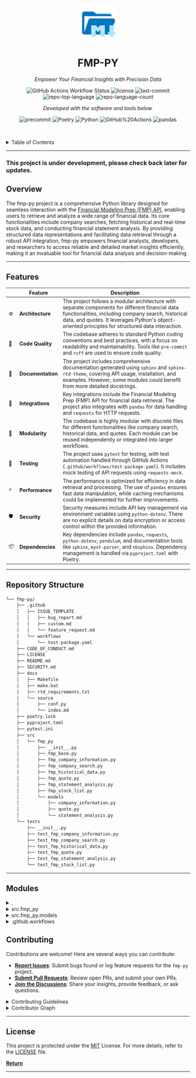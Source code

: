 <p align="center">
  <img src="https://raw.githubusercontent.com/PKief/vscode-material-icon-theme/ec559a9f6bfd399b82bb44393651661b08aaf7ba/icons/folder-markdown-open.svg" width="100" alt="project-logo">
</p>
<p align="center">
    <h1 align="center">FMP-PY</h1>
</p>
<p align="center">
    <em>Empower Your Financial Insights with Precision Data</em>
</p>
<p align="center">
   <img alt="GitHub Actions Workflow Status" src="https://img.shields.io/github/actions/workflow/status/TexasCoding/py-alpaca-api/.github%2Fworkflows%2Ftest-package.yaml">
	<img src="https://img.shields.io/github/license/TexasCoding/fmp-py?style=flat-square&logo=opensourceinitiative&logoColor=white&color=0080ff" alt="license">
	<img src="https://img.shields.io/github/last-commit/TexasCoding/fmp-py?style=flat-square&logo=git&logoColor=white&color=0080ff" alt="last-commit">
	<img src="https://img.shields.io/github/languages/top/TexasCoding/fmp-py?style=flat-square&color=0080ff" alt="repo-top-language">
	<img src="https://img.shields.io/github/languages/count/TexasCoding/fmp-py?style=flat-square&color=0080ff" alt="repo-language-count">
<p>
<p align="center">
		<em>Developed with the software and tools below.</em>
</p>
<p align="center">
	<img src="https://img.shields.io/badge/precommit-FAB040.svg?style=flat-square&logo=pre-commit&logoColor=black" alt="precommit">
	<img src="https://img.shields.io/badge/Poetry-60A5FA.svg?style=flat-square&logo=Poetry&logoColor=white" alt="Poetry">
	<img src="https://img.shields.io/badge/Python-3776AB.svg?style=flat-square&logo=Python&logoColor=white" alt="Python">
	<img src="https://img.shields.io/badge/GitHub%20Actions-2088FF.svg?style=flat-square&logo=GitHub-Actions&logoColor=white" alt="GitHub%20Actions">
	<img src="https://img.shields.io/badge/pandas-150458.svg?style=flat-square&logo=pandas&logoColor=white" alt="pandas">
</p>

<br><!-- TABLE OF CONTENTS -->
<details>
  <summary>Table of Contents</summary><br>

- [ Overview](#-overview)
- [ Features](#-features)
- [ Repository Structure](#-repository-structure)
- [ Modules](#-modules)
- [ Getting Started](#-getting-started)
  - [ Installation](#-installation)
  - [ Usage](#-usage)
  - [ Tests](#-tests)
- [ Project Roadmap](#-project-roadmap)
- [ Contributing](#-contributing)
- [ License](#-license)
- [ Acknowledgments](#-acknowledgments)
</details>
<hr>

### This project is under development, please check back later for updates. 

##  Overview

The fmp-py project is a comprehensive Python library designed for seamless interaction with the [Financial Modeling Prep (FMP) API](https://site.financialmodelingprep.com/), enabling users to retrieve and analyze a wide range of financial data. Its core functionalities include company searches, fetching historical and real-time stock data, and conducting financial statement analysis. By providing structured data representations and facilitating data retrieval through a robust API integration, fmp-py empowers financial analysts, developers, and researchers to access reliable and detailed market insights efficiently, making it an invaluable tool for financial data analysis and decision-making.

---

##  Features

|    | Feature         | Description |
|----|-------------------|---------------------------------------------------------------|
| ⚙️  | **Architecture**  | The project follows a modular architecture with separate components for different financial data functionalities, including company search, historical data, and quotes. It leverages Python's object-oriented principles for structured data interaction. |
| 🔩 | **Code Quality**  | The codebase adheres to standard Python coding conventions and best practices, with a focus on readability and maintainability. Tools like `pre-commit` and `ruff` are used to ensure code quality. |
| 📄 | **Documentation** | The project includes comprehensive documentation generated using `sphinx` and `sphinx-rtd-theme`, covering API usage, installation, and examples. However, some modules could benefit from more detailed docstrings. |
| 🔌 | **Integrations**  | Key integrations include the Financial Modeling Prep (FMP) API for financial data retrieval. The project also integrates with `pandas` for data handling and `requests` for HTTP requests. |
| 🧩 | **Modularity**    | The codebase is highly modular with discrete files for different functionalities like company search, historical data, and quotes. Each module can be reused independently or integrated into larger workflows. |
| 🧪 | **Testing**       | The project uses `pytest` for testing, with test automation handled through GitHub Actions (`.github/workflows/test-package.yaml`). It includes mock testing of API requests using `requests-mock`. |
| ⚡️  | **Performance**   | The performance is optimized for efficiency in data retrieval and processing. The use of `pandas` ensures fast data manipulation, while caching mechanisms could be implemented for further improvements. |
| 🛡️ | **Security**      | Security measures include API key management via environment variables using `python-dotenv`. There are no explicit details on data encryption or access control within the provided information. |
| 📦 | **Dependencies**  | Key dependencies include `pandas`, `requests`, `python-dotenv`, `pendulum`, and documentation tools like `sphinx`, `myst-parser`, and `nbsphinx`. Dependency management is handled via `pyproject.toml` with Poetry. |

---

##  Repository Structure

```sh
└── fmp-py/
    ├── .github
    │   ├── ISSUE_TEMPLATE
    │   │   ├── bug_report.md
    │   │   ├── custom.md
    │   │   └── feature_request.md
    │   └── workflows
    │       └── test-package.yaml
    ├── CODE_OF_CONDUCT.md
    ├── LICENSE
    ├── README.md
    ├── SECURITY.md
    ├── docs
    │   ├── Makefile
    │   ├── make.bat
    │   ├── rtd_requirements.txt
    │   └── source
    │       ├── conf.py
    │       └── index.md
    ├── poetry.lock
    ├── pyproject.toml
    ├── pytest.ini
    ├── src
    │   └── fmp_py
    │       ├── __init__.py
    │       ├── fmp_base.py
    │       ├── fmp_company_information.py
    │       ├── fmp_company_search.py
    │       ├── fmp_historical_data.py
    │       ├── fmp_quote.py
    │       ├── fmp_statement_analysis.py
    │       ├── fmp_stock_list.py
    │       └── models
    │           ├── company_information.py
    │           ├── quote.py
    │           └── statement_analysis.py
    └── tests
        ├── __init__.py
        ├── test_fmp_company_information.py
        ├── test_fmp_company_search.py
        ├── test_fmp_historical_data.py
        ├── test_fmp_quote.py
        ├── test_fmp_statement_analysis.py
        └── test_fmp_stock_list.py
```

---

##  Modules

<details closed><summary>.</summary>

| File                                                                               | Summary                                                                                                                                                                                                                                                                                                   |
| ---                                                                                | ---                                                                                                                                                                                                                                                                                                       |
| [pyproject.toml](https://github.com/TexasCoding/fmp-py/blob/master/pyproject.toml) | Defines the project metadata, dependencies, and configuration settings for packaging and managing the repository using Poetry. Facilitates streamlined dependency management, testing, and documentation generation within the project architecture, ensuring consistent development and build processes. |

</details>

<details closed><summary>src.fmp_py</summary>

| File                                                                                                                  | Summary                                                                                                                                                                                                                                                                                                                                                                                                                                                                                                                                                                                                                                                                                                                                                                                                                                                                                                                                                                                |
| ---                                                                                                                   | ---                                                                                                                                                                                                                                                                                                                                                                                                                                                                                                                                                                                                                                                                                                                                                                                                                                                                                                                                                                                    |
| [fmp_company_search.py](https://github.com/TexasCoding/fmp-py/blob/master/src/fmp_py/fmp_company_search.py)           | Facilitates searching for companies on Financial Modeling Prep (FMP) through various identifiers like ISIN, CUSIP, CIK, and ticker symbols. Provides multiple search methods to retrieve detailed information about companies, ensuring compatibility with various stock exchanges and delivering results in a structured data format.                                                                                                                                                                                                                                                                                                                                                                                                                                                                                                                                                                                                                                                 |
| [fmp_historical_data.py](https://github.com/TexasCoding/fmp-py/blob/master/src/fmp_py/fmp_historical_data.py)         | Retrieve and process historical and intraday price data for financial assets, leveraging the Financial Modeling Prep API. Provide functionalities to clean, calculate VWAP, and format the data, ensuring accurate and usable historical financial data within the fmp-py librarys architecture.                                                                                                                                                                                                                                                                                                                                                                                                                                                                                                                                                                                                                                                                                       |
| [fmp_quote.py](https://github.com/TexasCoding/fmp-py/blob/master/src/fmp_py/fmp_quote.py)                             | Facilitating requests to external financial data APIs to fetch historical data.-Parsing and structuring the acquired data into a usable format for further analysis or visualization.-Ensuring consistency and reliability in the data retrieval process, contributing to the overall robustness of the `fmp-py` package.In the context of the repository, `fmp_historical_data.py` plays a vital role in offering comprehensive financial insights, complementing other modules that focus on company information, stock lists, and financial statements.                                                                                                                                                                                                                                                                                                                                                                                                                             |
| [fmp_statement_analysis.py](https://github.com/TexasCoding/fmp-py/blob/master/src/fmp_py/fmp_statement_analysis.py)   | Fmp_py/fmp_quote.py Summary**Main Purpose:** The `fmp_quote.py` file within the `fmp-py` repository is designed to provide functionalities for fetching and handling real-time stock quotes. It serves as a crucial component in accessing up-to-date financial market data.**Critical Features:**-**Fetch Real-Time Quotes:** Retrieves current stock prices and related information.-**Data Processing:** Handles the formatting and basic processing of stock quote data.-**Integration:** Seamlessly integrates with other modules like `fmp_company_information` and `fmp_historical_data` to provide a comprehensive financial data toolkit.In the context of the parent repository's architecture, `fmp_quote.py` is essential for enabling real-time financial data access, which is fundamental for users needing up-to-date market insights.---This summary highlights the main purpose and features of `fmp_quote.py` without diving into technical implementation details. |
| [fmp_company_information.py](https://github.com/TexasCoding/fmp-py/blob/master/src/fmp_py/fmp_company_information.py) | Sure, please provide the code file for which the summary should be generated.                                                                                                                                                                                                                                                                                                                                                                                                                                                                                                                                                                                                                                                                                                                                                                                                                                                                                                          |
| [fmp_base.py](https://github.com/TexasCoding/fmp-py/blob/master/src/fmp_py/fmp_base.py)                               | Facilitates interaction with the Financial Modeling Prep API by handling API key management, session establishment, and GET requests, ensuring seamless data retrieval and response parsing across various endpoints in the repository. Functions as the foundational class for API communication within the broader architecture of the project.                                                                                                                                                                                                                                                                                                                                                                                                                                                                                                                                                                                                                                      |
| [fmp_stock_list.py](https://github.com/TexasCoding/fmp-py/blob/master/src/fmp_py/fmp_stock_list.py)                   | Provides a comprehensive interface for retrieving various stock and financial data from the Financial Modeling Prep API, including stock lists, exchange-traded funds, financial statement symbols, and stock symbols for specific exchanges. Ensures data is organized and returned as pandas DataFrames for seamless integration.                                                                                                                                                                                                                                                                                                                                                                                                                                                                                                                                                                                                                                                    |

</details>

<details closed><summary>src.fmp_py.models</summary>

| File                                                                                                                 | Summary                                                                                                                                                                                                                                                                                                                                                                            |
| ---                                                                                                                  | ---                                                                                                                                                                                                                                                                                                                                                                                |
| [statement_analysis.py](https://github.com/TexasCoding/fmp-py/blob/master/src/fmp_py/models/statement_analysis.py)   | Provide a structured representation of financial data, including financial scores, ratios, and key metrics, essential for performing in-depth company financial analysis within the broader functionality of the repository.                                                                                                                                                       |
| [company_information.py](https://github.com/TexasCoding/fmp-py/blob/master/src/fmp_py/models/company_information.py) | Define essential data structures for company information, encompassing core details, market capitalization, executive compensation, company profile, and stock peers. Facilitate organized and comprehensive representation of company-related data within the repositorys architecture for efficient data manipulation and retrieval.                                             |
| [quote.py](https://github.com/TexasCoding/fmp-py/blob/master/src/fmp_py/models/quote.py)                             | Define data structures for various types of financial quotes, including stocks, forex, cryptocurrencies, and aftermarket trades, facilitating consistent data representation across the repositorys architecture. These models support type checking and serialization, ensuring robust and efficient data handling within the broader financial market data processing framework. |

</details>

<details closed><summary>.github.workflows</summary>

| File                                                                                                       | Summary                                                                                                                                                   |
| ---                                                                                                        | ---                                                                                                                                                       |
| [test-package.yaml](https://github.com/TexasCoding/fmp-py/blob/master/.github/workflows/test-package.yaml) | Establishes continuous integration by automating tests for the repository using GitHub Actions, ensuring code quality and functionality with each update. |

</details>


##  Contributing

Contributions are welcome! Here are several ways you can contribute:

- **[Report Issues](https://github.com/TexasCoding/fmp-py/issues)**: Submit bugs found or log feature requests for the `fmp-py` project.
- **[Submit Pull Requests](https://github.com/TexasCoding/fmp-py/blob/main/CONTRIBUTING.md)**: Review open PRs, and submit your own PRs.
- **[Join the Discussions](https://github.com/TexasCoding/fmp-py/discussions)**: Share your insights, provide feedback, or ask questions.

<details closed>
<summary>Contributing Guidelines</summary>

1. **Fork the Repository**: Start by forking the project repository to your github account.
2. **Clone Locally**: Clone the forked repository to your local machine using a git client.
   ```sh
   git clone https://github.com/TexasCoding/fmp-py
   ```
3. **Create a New Branch**: Always work on a new branch, giving it a descriptive name.
   ```sh
   git checkout -b new-feature-x
   ```
4. **Make Your Changes**: Develop and test your changes locally.
5. **Commit Your Changes**: Commit with a clear message describing your updates.
   ```sh
   git commit -m 'Implemented new feature x.'
   ```
6. **Push to github**: Push the changes to your forked repository.
   ```sh
   git push origin new-feature-x
   ```
7. **Submit a Pull Request**: Create a PR against the original project repository. Clearly describe the changes and their motivations.
8. **Review**: Once your PR is reviewed and approved, it will be merged into the main branch. Congratulations on your contribution!
</details>

<details closed>
<summary>Contributor Graph</summary>
<br>
<p align="center">
   <a href="https://github.com{/TexasCoding/fmp-py/}graphs/contributors">
      <img src="https://contrib.rocks/image?repo=TexasCoding/fmp-py">
   </a>
</p>
</details>

---

##  License

This project is protected under the [MIT](https://github.com/TexasCoding/fmp-py?tab=MIT-1-ov-file) License. For more details, refer to the [LICENSE](https://choosealicense.com/licenses/mit/) file.


[**Return**](#-overview)

---
